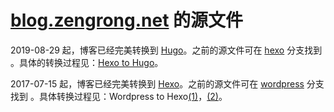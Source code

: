 # [blog.zengrong.net](https://blog.zengrong.net) 的源文件

2019-08-29 起，博客已经完美转换到 [Hugo][hugo]。之前的源文件可在 [hexo][hexobranch] 分支找到 。具体的转换过程见：[Hexo to Hugo][hexotohugo]。

2017-07-15 起，博客已经完美转换到 [Hexo][hexo]。之前的源文件可在 [wordpress][wordpressbranch] 分支找到 。具体转换过程见：Wordpress to Hexo[(1)][wptohexo1]，[(2)][wptohexo2]。

[wordpressbranch]: https://github.com/zrong/blog/tree/wordpress
[hexobranch]: https://github.com/zrong/blog/tree/hexo
[hexotohugo]: https://blog.zengrong.net/post/hexo-to-hugo/
[wptohexo1]: https://blog.zengrong.net/post/wordpress-to-hexo1/
[wptohexo2]: https://blog.zengrong.net/post/wordpress-to-hexo2/
[hugo]: https://gohugo.io/
[hexo]: https://hexo.io/
